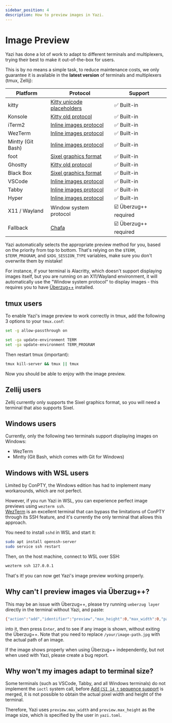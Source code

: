 ```yaml
---
sidebar_position: 4
description: How to preview images in Yazi.
---
```


# Image Preview

Yazi has done a lot of work to adapt to different terminals and multiplexers, trying their best to make it out-of-the-box for users.

This is by no means a simple task, to reduce maintenance costs, we only guarantee it is available in the **latest version** of terminals and multiplexers (tmux, Zellij):

| Platform          | Protocol                                                                                              | Support               |
| ----------------- | ----------------------------------------------------------------------------------------------------- | --------------------- |
| kitty             | [Kitty unicode placeholders](https://sw.kovidgoyal.net/kitty/graphics-protocol/#unicode-placeholders) | ✅ Built-in           |
| Konsole           | [Kitty old protocol](https://github.com/sxyazi/yazi/blob/main/yazi-adaptor/src/kitty_old.rs)          | ✅ Built-in           |
| iTerm2            | [Inline images protocol](https://iterm2.com/documentation-images.html)                                | ✅ Built-in           |
| WezTerm           | [Inline images protocol](https://iterm2.com/documentation-images.html)                                | ✅ Built-in           |
| Mintty (Git Bash) | [Inline images protocol](https://iterm2.com/documentation-images.html)                                | ✅ Built-in           |
| foot              | [Sixel graphics format](https://www.vt100.net/docs/vt3xx-gp/chapter14.html)                           | ✅ Built-in           |
| Ghostty           | [Kitty old protocol](https://github.com/sxyazi/yazi/blob/main/yazi-adaptor/src/kitty_old.rs)          | ✅ Built-in           |
| Black Box         | [Sixel graphics format](https://www.vt100.net/docs/vt3xx-gp/chapter14.html)                           | ✅ Built-in           |
| VSCode            | [Inline images protocol](https://iterm2.com/documentation-images.html)                                | ✅ Built-in           |
| Tabby             | [Inline images protocol](https://iterm2.com/documentation-images.html)                                | ✅ Built-in           |
| Hyper             | [Inline images protocol](https://iterm2.com/documentation-images.html)                                | ✅ Built-in           |
| X11 / Wayland     | Window system protocol                                                                                | ☑️ Überzug++ required |
| Fallback          | [Chafa](https://hpjansson.org/chafa/)                                                                 | ☑️ Überzug++ required |

Yazi automatically selects the appropriate preview method for you, based on the priority from top to bottom.
That's relying on the `$TERM`, `$TERM_PROGRAM`, and `$XDG_SESSION_TYPE` variables, make sure you don't overwrite them by mistake!

For instance, if your terminal is Alacritty, which doesn't support displaying images itself, but you are running on an X11/Wayland environment,
it will automatically use the "Window system protocol" to display images - this requires you to have [Überzug++](https://github.com/jstkdng/ueberzugpp) installed.

## tmux users

To enable Yazi's image preview to work correctly in tmux, add the following 3 options to your `tmux.conf`:

```sh
set -g allow-passthrough on

set -ga update-environment TERM
set -ga update-environment TERM_PROGRAM
```

Then restart tmux (important):

```sh
tmux kill-server && tmux || tmux
```

Now you should be able to enjoy with the image preview.

## Zellij users

Zellij currently only supports the Sixel graphics format, so you will need a terminal that also supports Sixel.

## Windows users

Currently, only the following two terminals support displaying images on Windows:

- WezTerm
- Mintty (Git Bash, which comes with Git for Windows)

## Windows with WSL users

Limited by ConPTY, the Windows edition has had to implement many workarounds, which are not perfect.

However, if you run Yazi in WSL, you can experience perfect image previews using `wezterm ssh`.<br/>
[WezTerm](https://wezfurlong.org/wezterm/) is an excellent terminal that can bypass the limitations of ConPTY through its SSH feature, and it's currently the only terminal that allows this approach.

You need to install `sshd` in WSL and start it:

```sh
sudo apt install openssh-server
sudo service ssh restart
```

Then, on the host machine, connect to WSL over SSH:

```sh
wezterm ssh 127.0.0.1
```

That's it! you can now get Yazi's image preview working properly.

## Why can't I preview images via Überzug++?

This may be an issue with Überzug++, please try running `ueberzug layer` directly in the terminal without Yazi, and paste:

```sh
{"action":"add","identifier":"preview","max_height":0,"max_width":0,"path":"/your/image-path.jpg","x":0,"y":0}
```

into it, then press `Enter`, and to see if any image is shown, without exiting the Überzug++. Note that you need to replace `/your/image-path.jpg` with the actual path of an image.

If the image shows properly when using Überzug++ independently, but not when used with Yazi, please create a bug report.

## Why won't my images adapt to terminal size?

Some terminals (such as VSCode, Tabby, and all Windows terminals) do not implement the `ioctl` system call, before [Add `CSI 14 t` sequence support](https://github.com/crossterm-rs/crossterm/pull/810) is merged, it is not possible to obtain the actual pixel width and height of the terminal.

Therefore, Yazi uses `preview.max_width` and `preview.max_height` as the image size, which is specified by the user in `yazi.toml`.
